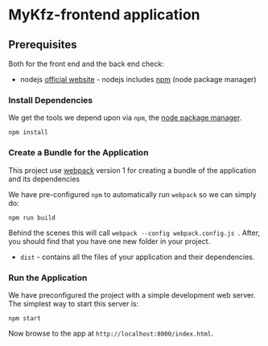 # MyKfz-frontend application

## Prerequisites

Both for the front end and the back end check:

-   nodejs [official website](https://nodejs.org/en/) - nodejs includes
    [npm](https://www.npmjs.com/) (node package manager)

### Install Dependencies

We get the tools we depend upon via `npm`, the
[node package manager](https://www.npmjs.com).

```
npm install
```

### Create a Bundle for the Application

This project use [webpack](https://github.com/webpack/webpack) version 1 for
creating a bundle of the application and its dependencies

We have pre-configured `npm` to automatically run `webpack` so we can simply do:

```
npm run build
```

Behind the scenes this will call `webpack --config webpack.config.js `. After,
you should find that you have one new folder in your project.

-   `dist` - contains all the files of your application and their dependencies.

### Run the Application

We have preconfigured the project with a simple development web server. The
simplest way to start this server is:

```
npm start
```

Now browse to the app at `http://localhost:8000/index.html`.
